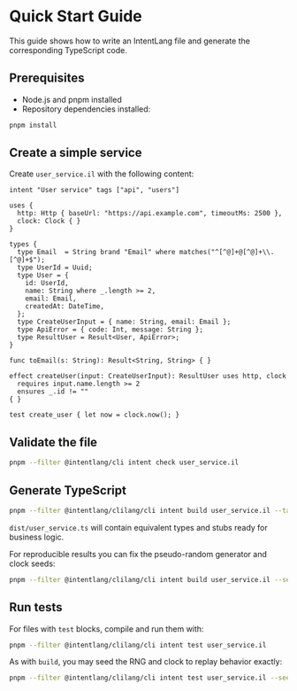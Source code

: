 # Quick Start Guide

This guide shows how to write an IntentLang file and generate the corresponding TypeScript code.

## Prerequisites

- Node.js and pnpm installed
- Repository dependencies installed:

```bash
pnpm install
```

## Create a simple service

Create `user_service.il` with the following content:

```intentlang
intent "User service" tags ["api", "users"]

uses {
  http: Http { baseUrl: "https://api.example.com", timeoutMs: 2500 },
  clock: Clock { }
}

types {
  type Email  = String brand "Email" where matches("^[^@]+@[^@]+\\.[^@]+$");
  type UserId = Uuid;
  type User = {
    id: UserId,
    name: String where _.length >= 2,
    email: Email,
    createdAt: DateTime,
  };
  type CreateUserInput = { name: String, email: Email };
  type ApiError = { code: Int, message: String };
  type ResultUser = Result<User, ApiError>;
}

func toEmail(s: String): Result<String, String> { }

effect createUser(input: CreateUserInput): ResultUser uses http, clock
  requires input.name.length >= 2
  ensures _.id != ""
{ }

test create_user { let now = clock.now(); }
```

## Validate the file

```bash
pnpm --filter @intentlang/cli intent check user_service.il
```

## Generate TypeScript

```bash
pnpm --filter @intentlang/clilang/cli intent build user_service.il --target ts --out dist
```

`dist/user_service.ts` will contain equivalent types and stubs ready for business logic.

For reproducible results you can fix the pseudo-random generator and clock seeds:

```bash
pnpm --filter @intentlang/clilang/cli intent build user_service.il --seed-rng 1 --seed-clock 0
```

## Run tests

For files with `test` blocks, compile and run them with:

```bash
pnpm --filter @intentlang/clilang/cli intent test user_service.il
```

As with `build`, you may seed the RNG and clock to replay behavior exactly:

```bash
pnpm --filter @intentlang/clilang/cli intent test user_service.il --seed-rng 1 --seed-clock 0
```
